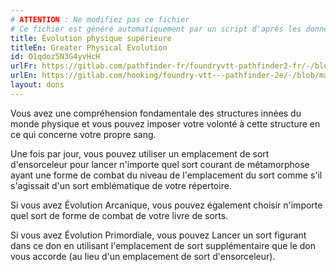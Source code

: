 ```yaml
---
# ATTENTION : Ne modifiez pas ce fichier
# Ce fichier est généré automatiquement par un script d'après les données du module Foundry VTT officiel et de sa traduction
title: Évolution physique supérieure
titleEn: Greater Physical Evolution
id: O1qdoz5N3G4yvHcH
urlFr: https://gitlab.com/pathfinder-fr/foundryvtt-pathfinder2-fr/-/blob/master/data/feats/O1qdoz5N3G4yvHcH.htm
urlEn: https://gitlab.com/hooking/foundry-vtt---pathfinder-2e/-/blob/master/packs/data/feats.db/greater-physical-evolution.json
layout: dons
---
```

Vous avez une compréhension fondamentale des structures innées du monde physique et vous pouvez imposer votre volonté à cette structure en ce qui concerne votre propre sang.

Une fois par jour, vous pouvez utiliser un emplacement de sort d'ensorceleur pour lancer n'importe quel sort courant de métamorphose ayant une forme de combat du niveau de l'emplacement du sort comme s'il s'agissait d'un sort emblématique de votre répertoire.

Si vous avez Évolution Arcanique, vous pouvez également choisir n'importe quel sort de forme de combat de votre livre de sorts.

Si vous avez Évolution Primordiale, vous pouvez Lancer un sort figurant dans ce don en utilisant l'emplacement de sort supplémentaire que le don vous accorde (au lieu d'un emplacement de sort d'ensorceleur).
